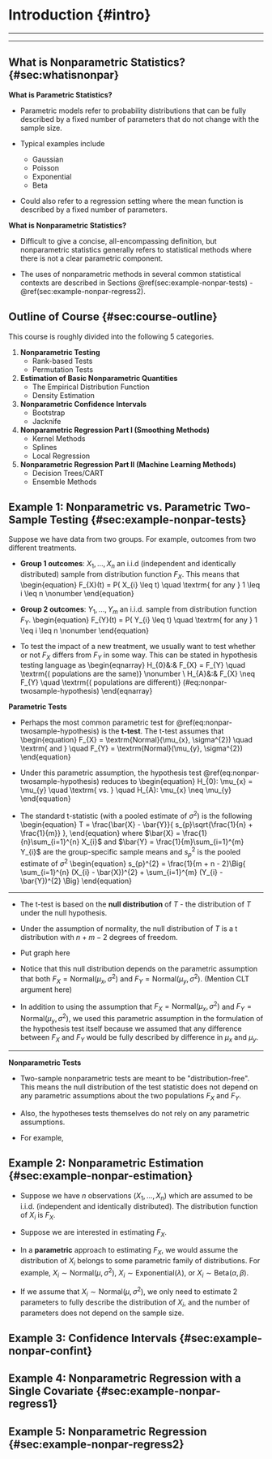 # Introduction {#intro}

---




---

## What is Nonparametric Statistics? {#sec:whatisnonpar}

**What is Parametric Statistics?**

* Parametric models refer to probability distributions that can 
be fully described by a fixed number of parameters that do not change
with the sample size.

* Typical examples include
   + Gaussian 
   + Poisson
   + Exponential
   + Beta

* Could also refer to a regression setting where the mean function
is described by a fixed number of parameters.

**What is Nonparametric Statistics?**

* Difficult to give a concise, all-encompassing definition, but nonparametric
statistics generally refers to statistical methods where there is not a clear parametric component.


* The uses of nonparametric methods in several common statistical contexts are described in Sections \@ref(sec:example-nonpar-tests) - \@ref(sec:example-nonpar-regress2).

## Outline of Course {#sec:course-outline}

This course is roughly divided into the following 5 categories.

1. **Nonparametric Testing**
    + Rank-based Tests
    + Permutation Tests
1. **Estimation of Basic Nonparametric Quantities** 
    + The Empirical Distribution Function
    + Density Estimation
1. **Nonparametric Confidence Intervals**
    + Bootstrap 
    + Jacknife
1. **Nonparametric Regression Part I (Smoothing Methods)**
    + Kernel Methods
    + Splines
    + Local Regression
1. **Nonparametric Regression Part II (Machine Learning Methods)**
    + Decision Trees/CART
    + Ensemble Methods
   

## Example 1: Nonparametric vs. Parametric Two-Sample Testing {#sec:example-nonpar-tests}

Suppose we have data from two groups. For example, outcomes from 
two different treatments.

* **Group 1 outcomes**: $X_{1}, \ldots, X_{n}$ an i.i.d (independent and identically distributed) sample from distribution function $F_{X}$. 
This means that 
\begin{equation}
F_{X}(t) = P( X_{i} \leq t) \quad \textrm{ for any } 1 \leq i \leq n  \nonumber
\end{equation}

* **Group 2 outcomes**: $Y_{1}, \ldots, Y_{m}$ an i.i.d. sample from distribution function $F_{Y}$.
\begin{equation}
F_{Y}(t) = P( Y_{i} \leq t) \quad \textrm{ for any } 1 \leq i \leq n  \nonumber
\end{equation}


* To test the impact of a new treatment, we usually want to test whether or not $F_{X}$ differs from $F_{Y}$ in some way.
This can be stated in hypothesis testing language as
\begin{eqnarray}
H_{0}&:& F_{X} = F_{Y} \quad \textrm{( populations are the same)} \nonumber \\
H_{A}&:& F_{X} \neq F_{Y} \quad \textrm{( populations are different)} (\#eq:nonpar-twosample-hypothesis)
\end{eqnarray}

**Parametric Tests**

* Perhaps the most common parametric test for \@ref(eq:nonpar-twosample-hypothesis) is the **t-test**. The t-test assumes that
\begin{equation}
F_{X} = \textrm{Normal}(\mu_{x}, \sigma^{2}) \quad \textrm{ and } \quad F_{Y} = \textrm{Normal}(\mu_{y}, \sigma^{2})
\end{equation}
* Under this parametric assumption, the hypothesis test \@ref(eq:nonpar-twosample-hypothesis) reduces to 
\begin{equation}
H_{0}: \mu_{x} = \mu_{y}  \quad \textrm{ vs. } \quad H_{A}: \mu_{x} \neq \mu_{y}
\end{equation}

* The standard t-statistic (with a pooled estimate of $\sigma^{2}$) is the following
\begin{equation}
T = \frac{\bar{X} - \bar{Y}}{ s_{p}\sqrt{\frac{1}{n} + \frac{1}{m}}  },
\end{equation}
where $\bar{X} = \frac{1}{n}\sum_{i=1}^{n} X_{i}$ and $\bar{Y} = \frac{1}{m}\sum_{i=1}^{m} Y_{i}$ are
the group-specific sample means and $s_{p}^{2}$ is the pooled estimate of $\sigma^{2}$
\begin{equation}
s_{p}^{2} = \frac{1}{m + n - 2}\Big\{ \sum_{i=1}^{n} (X_{i} - \bar{X})^{2} + \sum_{i=1}^{m} (Y_{i} - \bar{Y})^{2}   \Big\}
\end{equation}

---

* The t-test is based on the **null distribution** of $T$ - the distribution of $T$ under the null hypothesis.

* Under the assumption of normality, the null distribution of $T$ is a t distribution
with $n + m - 2$ degrees of freedom.

* Put graph here

* Notice that this null distribution depends on the parametric assumption that both $F_{X} = \textrm{Normal}(\mu_{x}, \sigma^{2})$
and $F_{Y} = \textrm{Normal}(\mu_{y}, \sigma^{2})$. (Mention CLT argument here)

* In addition to using the assumption that $F_{X} = \textrm{Normal}(\mu_{x}, \sigma^{2})$
and $F_{Y} = \textrm{Normal}(\mu_{y}, \sigma^{2})$, we used this parametric assumption in the formulation of the hypothesis test itself because we 
assumed that any difference between $F_{X}$ and $F_{Y}$ would be fully described by difference in $\mu_{x}$ and $\mu_{y}$.

---

**Nonparametric Tests**

* Two-sample nonparametric tests are meant to be "distribution-free". This means
the null distribution of the test statistic does not depend on any parametric
assumptions about the two populations $F_{X}$ and $F_{Y}$. 

* Also, the hypotheses tests themselves do not rely on any parametric assumptions.

* For example, 

## Example 2: Nonparametric Estimation {#sec:example-nonpar-estimation}

* Suppose we have $n$ observations $(X_{1}, \ldots, X_{n})$ which are assumed to be i.i.d. (independent and identically distributed).
The distribution function of $X_{i}$ is $F_{X}$.

* Suppose we are interested in estimating $F_{X}$. 

* In a **parametric** approach to estimating $F_{X}$, we would assume the distribution of $X_{i}$ belongs to some parametric family of distributions.
For example, $X_{i} \sim \textrm{Normal}( \mu, \sigma^{2} )$, $X_{i} \sim \textrm{Exponential}(\lambda)$, or $X_{i} \sim \textrm{Beta}( \alpha, \beta)$.

* If we assume that $X_{i} \sim \textrm{Normal}( \mu, \sigma^{2} )$, we only need to estimate 2 parameters to
fully describe the distribution of $X_{i}$, and the number of parameters does not depend on the sample size. 


## Example 3: Confidence Intervals {#sec:example-nonpar-confint}

## Example 4: Nonparametric Regression with a Single Covariate {#sec:example-nonpar-regress1}

## Example 5: Nonparametric Regression {#sec:example-nonpar-regress2}


